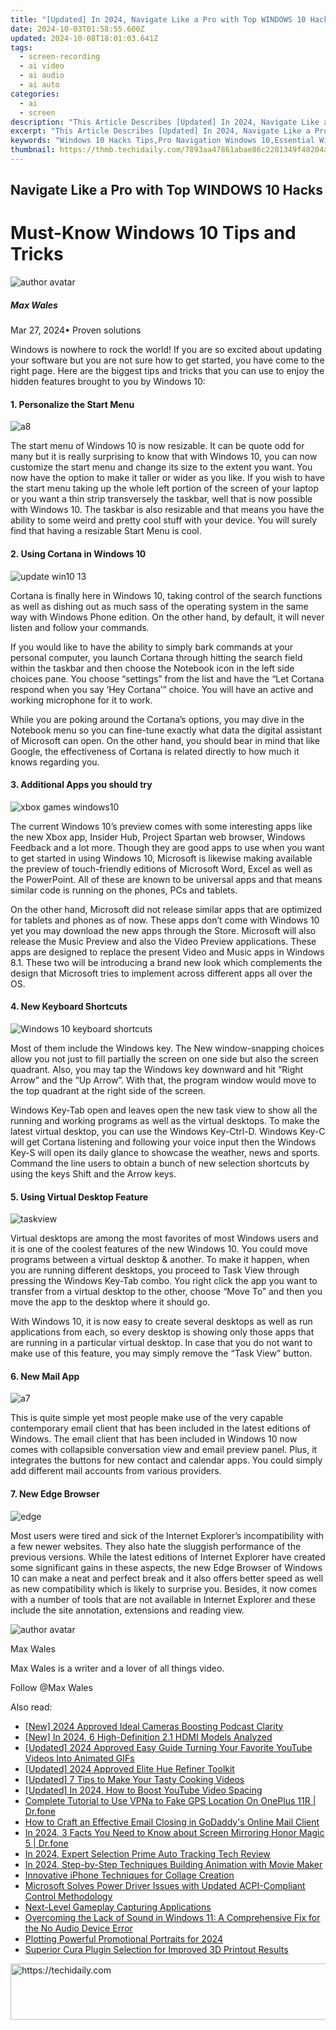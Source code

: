 ```yaml
---
title: "[Updated] In 2024, Navigate Like a Pro with Top WINDOWS 10 Hacks"
date: 2024-10-03T01:58:55.600Z
updated: 2024-10-08T18:01:03.641Z
tags: 
  - screen-recording
  - ai video
  - ai audio
  - ai auto
categories: 
  - ai
  - screen
description: "This Article Describes [Updated] In 2024, Navigate Like a Pro with Top WINDOWS 10 Hacks"
excerpt: "This Article Describes [Updated] In 2024, Navigate Like a Pro with Top WINDOWS 10 Hacks"
keywords: "Windows 10 Hacks Tips,Pro Navigation Windows 10,Essential Win10 Tricks,Advanced Win10 Shortcuts,Efficient Win10 Use,Powerful Win10 Features,Optimize Win10 Performance"
thumbnail: https://thmb.techidaily.com/7893aa47861abae86c2201349f48204a58f66be5a4db0cfc4bb799b623cb07e4.jpg
---
```


## Navigate Like a Pro with Top WINDOWS 10 Hacks

# Must-Know Windows 10 Tips and Tricks

![author avatar](https://images.wondershare.com/filmora/article-images/max-wales-author.jpg)

##### Max Wales

 Mar 27, 2024• Proven solutions

Windows is nowhere to rock the world! If you are so excited about updating your software but you are not sure how to get started, you have come to the right page. Here are the biggest tips and tricks that you can use to enjoy the hidden features brought to you by Windows 10:

#### 1. Personalize the Start Menu

![a8](https://images.wondershare.com/windows10/a8.png)

The start menu of Windows 10 is now resizable. It can be quote odd for many but it is really surprising to know that with Windows 10, you can now customize the start menu and change its size to the extent you want. You now have the option to make it taller or wider as you like. If you wish to have the start menu taking up the whole left portion of the screen of your laptop or you want a thin strip transversely the taskbar, well that is now possible with Windows 10\. The taskbar is also resizable and that means you have the ability to some weird and pretty cool stuff with your device. You will surely find that having a resizable Start Menu is cool.

#### 2. Using Cortana in Windows 10

![update win10 13](https://images.wondershare.com/windows10/update-win10-13.png)

Cortana is finally here in Windows 10, taking control of the search functions as well as dishing out as much sass of the operating system in the same way with Windows Phone edition. On the other hand, by default, it will never listen and follow your commands.

If you would like to have the ability to simply bark commands at your personal computer, you launch Cortana through hitting the search field within the taskbar and then choose the Notebook icon in the left side choices pane. You choose “settings” from the list and have the “Let Cortana respond when you say ‘Hey Cortana’” choice. You will have an active and working microphone for it to work.

While you are poking around the Cortana’s options, you may dive in the Notebook menu so you can fine-tune exactly what data the digital assistant of Microsoft can open. On the other hand, you should bear in mind that like Google, the effectiveness of Cortana is related directly to how much it knows regarding you.

#### 3. Additional Apps you should try

![xbox games windows10](https://images.wondershare.com/windows10/xboy-games-windows10-1.png)

The current Windows 10’s preview comes with some interesting apps like the new Xbox app, Insider Hub, Project Spartan web browser, Windows Feedback and a lot more. Though they are good apps to use when you want to get started in using Windows 10, Microsoft is likewise making available the preview of touch-friendly editions of Microsoft Word, Excel as well as the PowerPoint. All of these are known to be universal apps and that means similar code is running on the phones, PCs and tablets.

On the other hand, Microsoft did not release similar apps that are optimized for tablets and phones as of now. These apps don’t come with Windows 10 yet you may download the new apps through the Store. Microsoft will also release the Music Preview and also the Video Preview applications. These apps are designed to replace the present Video and Music apps in Windows 8.1\. These two will be introducing a brand new look which complements the design that Microsoft tries to implement across different apps all over the OS.

#### 4. New Keyboard Shortcuts

![Windows 10 keyboard shortcuts](https://images.wondershare.com/filmora/article-images/Windows-10-keyboard-shortcuts.png)

Most of them include the Windows key. The New window-snapping choices allow you not just to fill partially the screen on one side but also the screen quadrant. Also, you may tap the Windows key downward and hit “Right Arrow” and the “Up Arrow”. With that, the program window would move to the top quadrant at the right side of the screen.

Windows Key-Tab open and leaves open the new task view to show all the running and working programs as well as the virtual desktops. To make the latest virtual desktop, you can use the Windows Key-Ctrl-D. Windows Key-C will get Cortana listening and following your voice input then the Windows Key-S will open its daily glance to showcase the weather, news and sports. Command the line users to obtain a bunch of new selection shortcuts by using the keys Shift and the Arrow keys.

#### 5. Using Virtual Desktop Feature

![taskview](https://images.wondershare.com/filmora/article-images/taskview.jpg)

Virtual desktops are among the most favorites of most Windows users and it is one of the coolest features of the new Windows 10\. You could move programs between a virtual desktop & another. To make it happen, when you are running different desktops, you proceed to Task View through pressing the Windows Key-Tab combo. You right click the app you want to transfer from a virtual desktop to the other, choose “Move To” and then you move the app to the desktop where it should go.

With Windows 10, it is now easy to create several desktops as well as run applications from each, so every desktop is showing only those apps that are running in a particular virtual desktop. In case that you do not want to make use of this feature, you may simply remove the “Task View” button.

#### 6. New Mail App

![a7](https://images.wondershare.com/windows10/a7.png)

This is quite simple yet most people make use of the very capable contemporary email client that has been included in the latest editions of Windows. The email client that has been included in Windows 10 now comes with collapsible conversation view and email preview panel. Plus, it integrates the buttons for new contact and calendar apps. You could simply add different mail accounts from various providers.

#### 7. New Edge Browser

![edge](https://images.wondershare.com/filmora/article-images/edge.jpg)

Most users were tired and sick of the Internet Explorer’s incompatibility with a few newer websites. They also hate the sluggish performance of the previous versions. While the latest editions of Internet Explorer have created some significant gains in these aspects, the new Edge Browser of Windows 10 can make a neat and perfect break and it also offers better speed as well as new compatibility which is likely to surprise you. Besides, it now comes with a number of tools that are not available in Internet Explorer and these include the site annotation, extensions and reading view.

![author avatar](https://images.wondershare.com/filmora/article-images/max-wales-author.jpg)

Max Wales

Max Wales is a writer and a lover of all things video.

Follow @Max Wales


<ins class="adsbygoogle"
     style="display:block"
     data-ad-format="autorelaxed"
     data-ad-client="ca-pub-7571918770474297"
     data-ad-slot="1223367746"></ins>



<ins class="adsbygoogle"
     style="display:block"
     data-ad-client="ca-pub-7571918770474297"
     data-ad-slot="8358498916"
     data-ad-format="auto"
     data-full-width-responsive="true"></ins>


<span class="atpl-alsoreadstyle">Also read:</span>
<div><ul>
<li><a href="https://fox-cloud.techidaily.com/new-2024-approved-ideal-cameras-boosting-podcast-clarity/"><u>[New] 2024 Approved Ideal Cameras Boosting Podcast Clarity</u></a></li>
<li><a href="https://fox-cloud.techidaily.com/new-in-2024-6-high-definition-21-hdmi-models-analyzed/"><u>[New] In 2024, 6 High-Definition 2.1 HDMI Models Analyzed</u></a></li>
<li><a href="https://facebook-record-videos.techidaily.com/updated-2024-approved-easy-guide-turning-your-favorite-youtube-videos-into-animated-gifs/"><u>[Updated] 2024 Approved Easy Guide Turning Your Favorite YouTube Videos Into Animated GIFs</u></a></li>
<li><a href="https://fox-cloud.techidaily.com/updated-2024-approved-elite-hue-refiner-toolkit/"><u>[Updated] 2024 Approved Elite Hue Refiner Toolkit</u></a></li>
<li><a href="https://fox-cloud.techidaily.com/updated-7-tips-to-make-your-tasty-cooking-videos/"><u>[Updated] 7 Tips to Make Your Tasty Cooking Videos</u></a></li>
<li><a href="https://fox-cloud.techidaily.com/updated-in-2024-how-to-boost-youtube-video-spacing/"><u>[Updated] In 2024, How to Boost YouTube Video Spacing</u></a></li>
<li><a href="https://fake-location.techidaily.com/complete-tutorial-to-use-vpna-to-fake-gps-location-on-oneplus-11r-drfone-by-drfone-virtual-android/"><u>Complete Tutorial to Use VPNa to Fake GPS Location On OnePlus 11R | Dr.fone</u></a></li>
<li><a href="https://techtrends.techidaily.com/how-to-craft-an-effective-email-closing-in-godaddys-online-mail-client/"><u>How to Craft an Effective Email Closing in GoDaddy's Online Mail Client</u></a></li>
<li><a href="https://screen-mirror.techidaily.com/in-2024-3-facts-you-need-to-know-about-screen-mirroring-honor-magic-5-drfone-by-drfone-android/"><u>In 2024, 3 Facts You Need to Know about Screen Mirroring Honor Magic 5 | Dr.fone</u></a></li>
<li><a href="https://fox-cloud.techidaily.com/in-2024-expert-selection-prime-auto-tracking-tech-review/"><u>In 2024, Expert Selection Prime Auto Tracking Tech Review</u></a></li>
<li><a href="https://fox-cloud.techidaily.com/in-2024-step-by-step-techniques-building-animation-with-movie-maker/"><u>In 2024, Step-by-Step Techniques Building Animation with Movie Maker</u></a></li>
<li><a href="https://extra-lessons.techidaily.com/innovative-iphone-techniques-for-collage-creation/"><u>Innovative iPhone Techniques for Collage Creation</u></a></li>
<li><a href="https://win-amazing.techidaily.com/microsoft-solves-power-driver-issues-with-updated-acpi-compliant-control-methodology/"><u>Microsoft Solves Power Driver Issues with Updated ACPI-Compliant Control Methodology</u></a></li>
<li><a href="https://on-screen-recording.techidaily.com/next-level-gameplay-capturing-applications/"><u>Next-Level Gameplay Capturing Applications</u></a></li>
<li><a href="https://common-error.techidaily.com/overcoming-the-lack-of-sound-in-windows-11-a-comprehensive-fix-for-the-no-audio-device-error/"><u>Overcoming the Lack of Sound in Windows 11: A Comprehensive Fix for the No Audio Device Error</u></a></li>
<li><a href="https://fox-cloud.techidaily.com/plotting-powerful-promotional-portraits-for-2024/"><u>Plotting Powerful Promotional Portraits for 2024</u></a></li>
<li><a href="https://hardware-tips.techidaily.com/superior-cura-plugin-selection-for-improved-3d-printout-results/"><u>Superior Cura Plugin Selection for Improved 3D Printout Results</u></a></li>
</ul></div>

<!-- affiliate ads begin -->
<a href="https://aligracehair.sjv.io/c/5597632/1868575/19272" target="_top" id="1868575">
  <img src="//a.impactradius-go.com/display-ad/19272-1868575" border="0" alt="https://techidaily.com" width="728" height="90"/>
</a>
<img height="0" width="0" src="https://aligracehair.sjv.io/i/5597632/1868575/19272" style="position:absolute;visibility:hidden;" border="0" />
<!-- affiliate ads end -->

